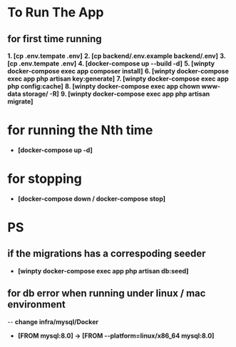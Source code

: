 # To Run The App

## for first time running
**1. [cp .env.tempate .env]**
**2. [cp backend/.env.example backend/.env]**
**3. [cp .env.tempate .env]**
**4. [docker-compose up --build -d]**
**5. [winpty docker-compose exec app composer install]**
**6. [winpty docker-compose exec app php artisan key:generate]**
**7. [winpty docker-compose exec app php config:cache]**
**8. [winpty docker-compose exec app chown www-data storage/ -R]**
**9. [winpty docker-compose exec app php artisan migrate]**

# for running the Nth time
- **[docker-compose up -d]**

# for stopping
- **[docker-compose down / docker-compose stop]**

# PS
## if the migrations has a correspoding seeder
- **[winpty docker-compose exec app php artisan db:seed]**

## for db error when running under linux / mac environment
-- **change infra/mysql/Docker**
- **[FROM mysql:8.0] -> [FROM --platform=linux/x86_64 mysql:8.0]**